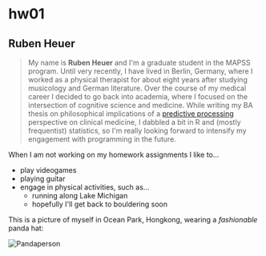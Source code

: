 # hw01
## Ruben Heuer


>My name is **Ruben Heuer** and I'm a graduate student in the MAPSS program. Until very recently, I have lived in Berlin, Germany, where I worked as a physical therapist for about eight years after studying musicology and German literature. Over the course of my medical career I decided to go back into academia, where I focused on the intersection of cognitive science and medicine. While writing my BA thesis on philosophical implications of a [predictive processing](https://predictive-mind.net) perspective on clinical medicine, I dabbled a bit in R and (mostly frequentist) statistics, so I'm really looking forward to intensify my engagement with programming in the future.

When I am not working on my homework assignments I like to...

* play videogames
* playing guitar
* engage in physical activities, such as...
  + running along Lake Michigan
  + hopefully I'll get back to bouldering soon

This is a picture of myself in Ocean Park, Hongkong, wearing a *fashionable* panda hat:

![Pandaperson](https://github.com/rheuer83/hw01/blob/master/Panda.jpeg)